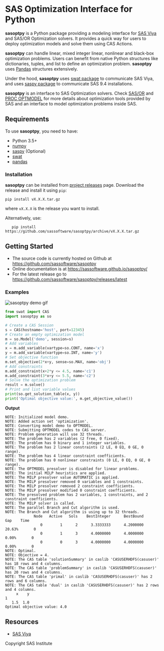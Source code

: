
# SAS Optimization Interface for Python

**sasoptpy** is a Python package providing a modeling interface for [SAS Viya](https://www.sas.com/en_us/software/viya.html) and SAS/OR Optimization solvers.
It provides a quick way for users to deploy optimization models and solve them using CAS Actions.

**sasoptpy** can handle linear, mixed integer linear, nonlinear and black-box optimization problems.
Users can benefit from native Python structures like dictionaries, tuples, and list to define an optimization problem.
**sasoptpy** uses [Pandas](http://pandas.pydata.org/) structures extensively.

Under the hood, **sasoptpy** uses
[swat package](https://sassoftware.github.io/python-swat/) to communicate
SAS Viya, and uses
[saspy package](https://sassoftware.github.io/saspy/) to communicate SAS 9.4
installations.

**sasoptpy** is an interface to SAS Optimization solvers. Check
[SAS/OR](http://go.documentation.sas.com/?cdcId=pgmsascdc&cdcVersion=9.4_3.3&docsetId=casmopt&docsetTarget=titlepage.htm&locale=en)
and 
[PROC OPTMODEL](http://go.documentation.sas.com/?cdcId=pgmsascdc&cdcVersion=9.4_3.3&docsetId=casmopt&docsetTarget=casmopt_optmodel_toc.htm&locale=en)
for more details about optimization tools provided by SAS and an interface to
model optimization problems inside SAS.

## Requirements

To use **sasoptpy**, you need to have:
* Python 3.5+
* [numpy](https://pypi.python.org/pypi/numpy)
* [saspy](https://github.com/sassoftware/saspy) (Optional)
* [swat](https://github.com/sassoftware/python-swat)
* [pandas](https://pypi.python.org/pypi/pandas)

### Installation

**sasoptpy** can be installed from [project releases](https://github.com/sassoftware/sasoptpy/releases) page.
Download the release and install it using `pip`:

    pip install vX.X.X.tar.gz

where `vX.X.X` is the release you want to install.

Alternatively, use:

``` shell
   pip install https://github.com/sassoftware/sasoptpy/archive/vX.X.X.tar.gz
```

## Getting Started

* The source code is currently hosted on Github at https://github.com/sassoftware/sasoptpy
* Online documentation is at https://sassoftware.github.io/sasoptpy/
* For the latest release go to https://github.com/sassoftware/sasoptpy/releases/latest

### Examples

![sasoptpy demo gif](img/sasoptpy-demo.gif)

```python
from swat import CAS
import sasoptpy as so

# Create a CAS Session
s = CAS(hostname='host', port=12345)
# Create an empty optimization model
m = so.Model('demo', session=s)
# Add variables
x = m.add_variable(vartype=so.CONT, name='x')
y = m.add_variable(vartype=so.INT, name='y')
# Set objective function
m.set_objective(2*x+y, sense=so.MAX, name='obj')
# Add constraints
m.add_constraint(x+2*y <= 4.5, name='c1')
m.add_constraint(3*x+y <= 5.5, name='c2')
# Solve the optimization problem
result = m.solve()
# Print and list variable values
print(so.get_solution_table(x, y))
print('Optimal objective value:', m.get_objective_value())
```

**Output**

```shell
NOTE: Initialized model demo.
NOTE: Added action set 'optimization'.
NOTE: Converting model demo to OPTMODEL.
NOTE: Submitting OPTMODEL codes to CAS server.
NOTE: Problem generation will use 32 threads.
NOTE: The problem has 2 variables (2 free, 0 fixed).
NOTE: The problem has 0 binary and 1 integer variables.
NOTE: The problem has 2 linear constraints (2 LE, 0 EQ, 0 GE, 0 range).
NOTE: The problem has 4 linear constraint coefficients.
NOTE: The problem has 0 nonlinear constraints (0 LE, 0 EQ, 0 GE, 0 range).
NOTE: The OPTMODEL presolver is disabled for linear problems.
NOTE: The initial MILP heuristics are applied.
NOTE: The MILP presolver value AUTOMATIC is applied.
NOTE: The MILP presolver removed 0 variables and 1 constraints.
NOTE: The MILP presolver removed 2 constraint coefficients.
NOTE: The MILP presolver modified 0 constraint coefficients.
NOTE: The presolved problem has 2 variables, 1 constraints, and 2 constraint coefficients.
NOTE: The MILP solver is called.
NOTE: The parallel Branch and Cut algorithm is used.
NOTE: The Branch and Cut algorithm is using up to 32 threads.
             Node   Active   Sols    BestInteger      BestBound      Gap    Time
                0        1      2      3.3333333      4.2000000   20.63%       0
                0        1      3      4.0000000      4.0000000    0.00%       0
                0        0      3      4.0000000      4.0000000    0.00%       0
NOTE: Optimal.
NOTE: Objective = 4.
NOTE: The CAS table 'solutionSummary' in caslib 'CASUSERHDFS(casuser)' has 18 rows and 4 columns.
NOTE: The CAS table 'problemSummary' in caslib 'CASUSERHDFS(casuser)' has 20 rows and 4 columns.
NOTE: The CAS table 'primal' in caslib 'CASUSERHDFS(casuser)' has 2 rows and 6 columns.
NOTE: The CAS table 'dual' in caslib 'CASUSERHDFS(casuser)' has 2 rows and 4 columns.
     x    y
1          
   1.5  1.0
Optimal objective value: 4.0
```

## Resources

- [SAS Viya](http://www.sas.com/en_us/software/viya.html)

Copyright SAS Institute
